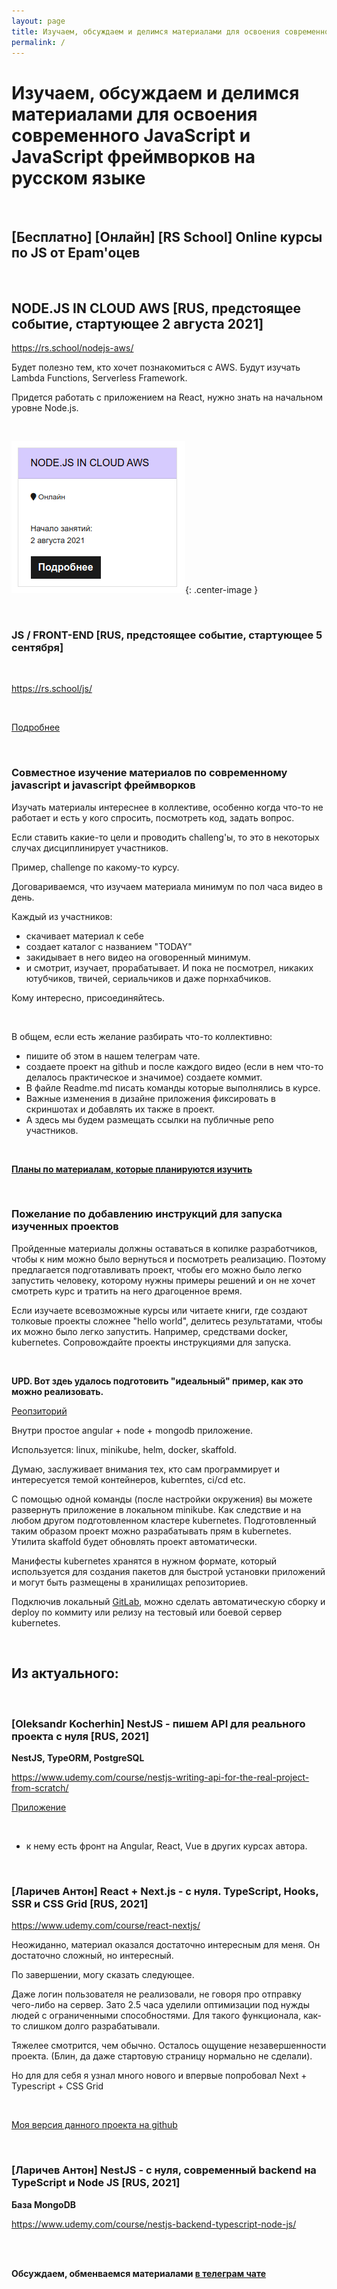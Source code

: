 ```yaml
---
layout: page
title: Изучаем, обсуждаем и делимся материалами для освоения современного JavaScript и JavaScript фреймворков на русском языке
permalink: /
---
```


# Изучаем, обсуждаем и делимся материалами для освоения современного JavaScript и JavaScript фреймворков на русском языке

<br/>

## [Бесплатно] [Онлайн] [RS School] Online курсы по JS от Epam'оцев

<br/>

## NODE.JS IN CLOUD AWS [RUS, предстоящее событие, стартующее 2 августа 2021]

https://rs.school/nodejs-aws/

Будет полезно тем, кто хочет познакомиться с AWS. Будут изучать Lambda Functions, Serverless Framework.

Придется работать с приложением на React, нужно знать на начальном уровне Node.js.

<br/>

![RS School Node.js](/img/rs-school-nodejs.png 'RS School Node.js'){: .center-image }

<br/>

### JS / FRONT-END [RUS, предстоящее событие, стартующее 5 сентября]

<br/>

https://rs.school/js/

<br/>

[Подробнее](/schools/rs-school/)

<br/>

### Совместное изучение материалов по современному javascript и javascript фреймворков

Изучать материалы интереснее в коллективе, особенно когда что-то не работает и есть у кого спросить, посмотреть код, задать вопрос.

Если ставить какие-то цели и проводить challeng'ы, то это в некоторых случах дисциплинирует участников.

Пример, challenge по какому-то курсу.

Договариваемся, что изучаем материала минимум по пол часа видео в день.

Каждый из участников:

- скачивает материал к себе
- создает каталог с названием "TODAY"
- закидывает в него видео на оговоренный минимум.
- и смотрит, изучает, прорабатывает. И пока не посмотрел, никаких ютубчиков, твичей, сериальчиков и даже порнхабчиков.

Кому интересно, присоединяйтесь.

<br/>

В общем, если есть желание разбирать что-то коллективно:

- пишите об этом в нашем телеграм чате.
- создаете проект на github и после каждого видео (если в нем что-то делалось практическое и значимое) создаете коммит.
- В файле Readme.md писать команды которые выполнялись в курсе.
- Важные изменения в дизайне приложения фиксировать в скриншотах и добавлять их также в проект.
- А здесь мы будем размещать ссылки на публичные репо участников.

<br/>

<strong><a href="//labs.jsdev.org/">Планы по материалам, которые планируются изучить</a></strong>

<br/>

### Пожелание по добавлению инструкций для запуска изученных проектов

Пройденные материалы должны оставаться в копилке разработчиков, чтобы к ним можно было вернуться и посмотреть реализацию. Поэтому предлагается подготавливать проект, чтобы его можно было легко запустить человеку, которому нужны примеры решений и он не хочет смотреть курс и тратить на него драгоценное время.

Если изучаете всевозможные курсы или читаете книги, где создают толковые проекты сложнее "hello world", делитесь результатами, чтобы их можно было легко запустить. Например, средствами docker, kubernetes. Сопровождайте проекты инструкциями для запуска.

<br/>

**UPD. Вот здеь удалось подготовить "идеальный" пример, как это можно реализовать.**

[Реопзиторий](https://github.com/webmakaka/Packaging-Applications-with-Helm-for-Kubernetes/)

Внутри простое angular + node + mongodb приложение.

Используется: linux, minikube, helm, docker, skaffold.

Думаю, заслуживает внимания тех, кто сам программирует и интересуется темой контейнеров, kuberntes, ci/cd etc.

С помощью одной команды (после настройки окружения) вы можете развернуть приложение в локальном minikube. Как следствие и на любом другом подготовленном кластере kubernetes. Подготовленный таким образом проект можно разрабатывать прям в kubernetes. Утилита skaffold будет обновлять проект автоматически.

Манифесты kubernetes хранятся в нужном формате, который используется для создания пакетов для быстрой установки приложений и могут быть размещены в хранилищах репозиториев.

Подключив локальный <a href="/devops/ci-cd/gitlab-kubernetes/">GitLab</a>, можно сделать автоматическую сборку и deploy по коммиту или релизу на тестовый или боевой сервер kubernetes.

<br/>

## Из актуального:

<br/>

### [Oleksandr Kocherhin] NestJS - пишем API для реального проекта с нуля [RUS, 2021]

**NestJS, TypeORM, PostgreSQL**

https://www.udemy.com/course/nestjs-writing-api-for-the-real-project-from-scratch/

[Приложение](https://github.com/webmakaka/NestJS-Building-Real-Project-API-From-Scratch)

<br/>

- к нему есть фронт на Angular, React, Vue в других курсах автора.

<br/>

### [Ларичев Антон] React + Next.js - с нуля. TypeScript, Hooks, SSR и CSS Grid [RUS, 2021]

https://www.udemy.com/course/react-nextjs/

Неожиданно, материал оказался достаточно интересным для меня. Он достаточно сложный, но интересный.

По завершении, могу сказать следующее.

Даже логин пользователя не реализовали, не говоря про отправку чего-либо на сервер.
Зато 2.5 часа уделили оптимизации под нужды людей с ограниченными способностями.
Для такого функционала, как-то слишком долго разрабатывали.

Тяжелее смотрится, чем обычно.
Осталось ощущение незавершенности проекта.
(Блин, да даже стартовую страницу нормально не сделали).

Но для для себя я узнал много нового и впервые попробовал Next + Typescript + CSS Grid

<br/>

[Моя версия данного проекта на github](https://github.com/webmakaka/WebProject)

<br/>

### [Ларичев Антон] NestJS - с нуля, современный backend на TypeScript и Node JS [RUS, 2021]

**База MongoDB**

https://www.udemy.com/course/nestjs-backend-typescript-node-js/

<br/>
<br/>

**Обсуждаем, обменваемся материалами <a href="/chat/">в телеграм чате</a>**
